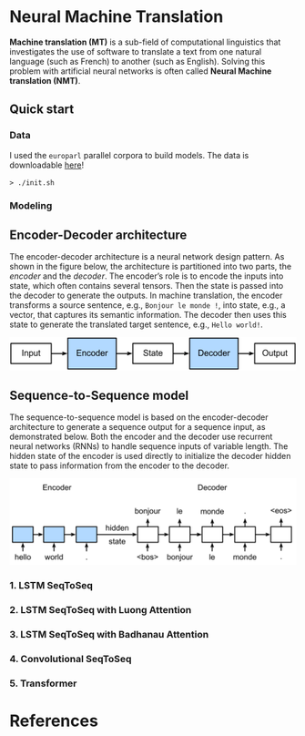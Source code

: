 # Neural Machine Translation

**Machine translation (MT)** is a sub-field of computational linguistics that investigates the use of software to translate a text from one natural language (such as French) to another (such as English). Solving this problem with artificial neural networks is often called **Neural Machine translation (NMT)**.

## Quick start

### Data

I used the `europarl` parallel corpora to build models. The data is downloadable [here](http://www.statmt.org/europarl/v7/fr-en.tgz)!

```shell
> ./init.sh
```

### Modeling

## Encoder-Decoder architecture

The encoder-decoder architecture is a neural network design pattern. As shown in the figure below, the architecture is partitioned into two parts, the *encoder* and the *decoder*. The encoder’s role is to encode the inputs into state, which often contains several tensors. Then the state is passed into the decoder to generate the outputs. In machine translation, the encoder transforms a source sentence, e.g., `Bonjour le monde !`, into state, e.g., a vector, that captures its semantic information. The decoder then uses this state to generate the translated target sentence, e.g., `Hello world!`.

<img src="./img/encoder-decoder.svg" alt="encoder-decoder architecture" />

## Sequence-to-Sequence model

The sequence-to-sequence model is based on the encoder-decoder architecture to generate a sequence output for a sequence input, as demonstrated below. Both the encoder and the decoder use recurrent neural networks (RNNs) to handle sequence inputs of variable length. The hidden state of the encoder is used directly to initialize the decoder hidden state to pass information from the encoder to the decoder.

<img src="./img/seq2seq.svg" alt="sequence-to-sequence" />

### 1. LSTM SeqToSeq

### 2. LSTM SeqToSeq with Luong Attention

### 3. LSTM SeqToSeq with Badhanau Attention

### 4. Convolutional SeqToSeq

### 5. Transformer

# References

